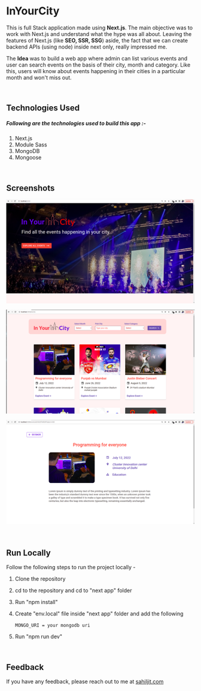 
# InYourCity

This is full Stack  application made using **Next.js**. The main objective was to work with Next.js and understand what the hype was all about. Leaving the features of Next.js (like **SEO, SSR, SSG**) aside, the fact that we can create backend APIs (using node) inside next only, really impressed me.

The **Idea** was to build a web app where admin can list various events and user can search events on the basis of their city, month and category. Like this,  users will know about events happening in their cities in a particular month and won't miss out.

<br/>


## Technologies Used

##### Following are the technologies used to build this app :-
    
1. Next.js
2. Module Sass
3. MongoDB 
4. Mongoose


<br/>

## Screenshots

![App Screenshot](/screenshots/ss-1.png)
<br/>

![App Screenshot](/screenshots/ss-2.png)
<br/>

![App Screenshot](/screenshots/ss-3.png)
<br/>



<br/>

## Run Locally

Follow the following steps to run the project locally -

1. Clone the repository
2. cd to the repository and cd to "next app" folder
3. Run "npm install"
4. Create "env.local" file inside "next app" folder and add  the following
    ```
    MONGO_URI = your mongodb uri
    ```

5. Run "npm run dev"


<br/>

## Feedback

If you have any feedback, please reach out to me at [sahiljit.com](https://www.sahiljit.com)



